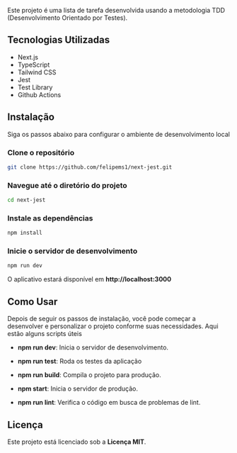 Este projeto é uma lista de tarefa desenvolvida usando a metodologia TDD (Desenvolvimento Orientado por Testes).

## Tecnologias Utilizadas
* Next.js
* TypeScript
* Tailwind CSS
* Jest
* Test Library
* Github Actions

## Instalação

Siga os passos abaixo para configurar o ambiente de desenvolvimento local

### Clone o repositório

```sh
git clone https://github.com/felipems1/next-jest.git
```
### Navegue até o diretório do projeto
```sh
cd next-jest
```
### Instale as dependências
```sh
npm install
```

### Inicie o servidor de desenvolvimento
```sh
npm run dev
```

O aplicativo estará disponível em <strong>http://localhost:3000</strong>

## Como Usar

Depois de seguir os passos de instalação, você pode começar a desenvolver e personalizar o projeto conforme suas necessidades. Aqui estão alguns scripts úteis

* <strong>npm run dev</strong>: Inicia o servidor de desenvolvimento.

* <strong>npm run test</strong>: Roda os testes da aplicação

* <strong>npm run build</strong>: Compila o projeto para produção.

* <strong>npm start</strong>: Inicia o servidor de produção.

* <strong>npm run lint</strong>: Verifica o código em busca de problemas de lint.

## Licença
Este projeto está licenciado sob a <strong>Licença MIT</strong>.


